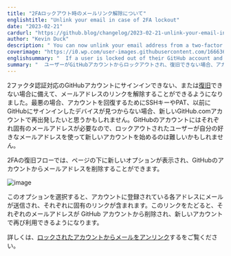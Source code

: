 ```yaml
---
title: "2FAロックアウト時のメールリンク解除について"
englishtitle: "Unlink your email in case of 2FA lockout"
date: "2023-02-21"
cardurl: "https://github.blog/changelog/2023-02-21-unlink-your-email-in-case-of-2fa-lockout"
author: "Kevin Duck"
description: " You can now unlink your email address from a two-factor enabled GitHub account in case you’re unable to sign into it or recover it. When the worst occurs, and a user is unable to find an SSH key, PAT, or a device that’s been previously signed into GitHub in order to recover their account, they may want to start fresh with a new GitHub.com account. Since accounts on GitHub are required to each have a unique email address, though, locked out users can have difficulty starting a new account using their preferred email address.  In the 2FA recovery flow, a new option is presented at the bottom of the page, which will allow a user to remove their email address from a GitHub account:  Selecting this option will send emails to each of the addresses on file for the account, each one containing a unique link. Following the link will remove the respective email address from the GitHub account, making it available again for a new account.  For more information, see Unlinking your email from a locked account .  "
coverimage: "https://i0.wp.com/user-images.githubusercontent.com/1666363/219819439-17516a73-6f96-4ddc-9be6-3916926d53b0.png?ssl=1"
englishsummary: "  If a user is locked out of their GitHub account and unable to recover it, they can now unlink their email address from the account to make it available for a new account."
summary: "  ユーザーがGitHubアカウントからロックアウトされ、復旧できない場合、アカウントからメールアドレスのリンクを解除し、新しいアカウントで利用できるようになりました。"
---
```


<p>2ファクタ認証対応のGitHubアカウントにサインインできない、または<a href="https://docs.github.com/en/authentication/securing-your-account-with-two-factor-authentication-2fa/recovering-your-account-if-you-lose-your-2fa-credentials">復旧</a>できない場合に備えて、メールアドレスのリンクを解除することができるようになりました。最悪の場合、アカウントを回復するためにSSHキーやPAT、以前にGitHubにサインインしたデバイスが見つからない場合、新しいGitHub.comアカウントで再出発したいと思うかもしれません。GitHubのアカウントにはそれぞれ固有のメールアドレスが必要なので、ロックアウトされたユーザーが自分の好きなメールアドレスを使って新しいアカウントを始めるのは難しいかもしれません。</p>
<p>2FAの復旧フローでは、ページの下に新しいオプションが表示され、GitHubのアカウントからメールアドレスを削除することができます。</p>
<p><img decoding="async" src="https://i0.wp.com/user-images.githubusercontent.com/1666363/219819439-17516a73-6f96-4ddc-9be6-3916926d53b0.png?ssl=1" alt="image" data-recalc-dims="1" /></p>
<p>このオプションを選択すると、アカウントに登録されている各アドレスにメールが送信され、それぞれに固有のリンクが含まれます。このリンクをたどると、それぞれのメールアドレスが GitHub アカウントから削除され、新しいアカウントで再び利用できるようになります。</p>
<p>詳しくは、<a href="https://docs.github.com/en/account-and-profile/setting-up-and-managing-your-personal-account-on-github/managing-your-personal-account/unlinking-your-email-address-from-a-locked-account">ロックされたアカウントからメールをアンリンク</a>するをご覧ください。</p>


